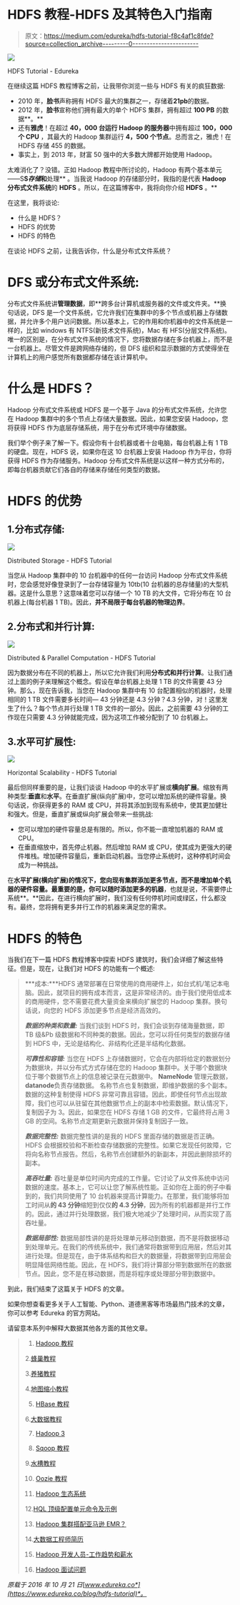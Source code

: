 # HDFS 教程-HDFS 及其特色入门指南

> 原文：<https://medium.com/edureka/hdfs-tutorial-f8c4af1c8fde?source=collection_archive---------0----------------------->

![](img/57090815328b4a3c6ac1a941bd91cec3.png)

HDFS Tutorial - Edureka

在继续这篇 HDFS 教程博客之前，让我带你浏览一些与 HDFS 有关的疯狂数据:

*   2010 年，**脸书**声称拥有 HDFS 最大的集群之一，存储着**21pb**的数据。
*   2012 年，**脸书**宣称他们拥有最大的单个 HDFS 集群，拥有超过 **100 PB** 的数据**。**
*   还有**雅虎**！在超过 **40，000 台运行 Hadoop 的服务器**中拥有超过 **100，000 个 CPU** ，其最大的 Hadoop 集群运行 **4，500 个节点**。总而言之，雅虎！在 HDFS 存储 455 的数据。
*   事实上，到 2013 年，财富 50 强中的大多数大牌都开始使用 Hadoop。

太难消化了？没错。正如 Hadoop 教程中所讨论的，Hadoop 有两个基本单元——S**S*存储*和**处理** 。当我说 Hadoop 的存储部分时，我指的是代表 **Hadoop 分布式文件系统**的 **HDFS** 。所以，在这篇博客中，我将向你介绍 **HDFS** 。**

在这里，我将谈论:

*   什么是 HDFS？
*   HDFS 的优势
*   HDFS 的特色

在谈论 HDFS 之前，让我告诉你，什么是分布式文件系统？

# DFS 或分布式文件系统:

分布式文件系统讲**管理数据**，即**跨多台计算机或服务器的文件或文件夹。**换句话说，DFS 是一个文件系统，它允许我们在集群中的多个节点或机器上存储数据，并允许多个用户访问数据。所以基本上，它的作用和你机器中的文件系统是一样的，比如 windows 有 NTFS(新技术文件系统)，Mac 有 HFS(分层文件系统)。唯一的区别是，在分布式文件系统的情况下，您将数据存储在多台机器上，而不是一台机器上。尽管文件是跨网络存储的，但 DFS 组织和显示数据的方式使得坐在计算机上的用户感觉所有数据都存储在该计算机中。

# 什么是 HDFS？

Hadoop 分布式文件系统或 HDFS 是一个基于 Java 的分布式文件系统，允许您在 Hadoop 集群中的多个节点上存储大量数据。因此，如果您安装 Hadoop，您将获得 HDFS 作为底层存储系统，用于在分布式环境中存储数据。

我们举个例子来了解一下。假设你有十台机器或者十台电脑，每台机器上有 1 TB 的硬盘。现在，HDFS 说，如果你在这 10 台机器上安装 Hadoop 作为平台，你将获得 HDFS 作为存储服务。Hadoop 分布式文件系统是以这样一种方式分布的，即每台机器贡献它们各自的存储来存储任何类型的数据。

# HDFS 的优势

## 1.分布式存储:

![](img/dc0f9a1408f7328f2a284d271f430f58.png)

Distributed Storage - HDFS Tutorial

当您从 Hadoop 集群中的 10 台机器中的任何一台访问 Hadoop 分布式文件系统时，您会感觉好像登录到了一台存储容量为 10tb(10 台机器的总存储量)的大型机器。这是什么意思？这意味着您可以存储一个 10 TB 的大文件，它将分布在 10 台机器上(每台机器 1 TB)。因此，**并不局限于每台机器的物理边界**。

## 2.分布式和并行计算:

![](img/d9191a33e52a5d8a1984040b387eb93e.png)

Distributed & Parallel Computation - HDFS Tutorial

因为数据分布在不同的机器上，所以它允许我们利用**分布式和并行计算**。让我们通过上面的例子来理解这个概念。假设在单台机器上处理 1 TB 的文件需要 43 分钟。那么，现在告诉我，当您在 Hadoop 集群中有 10 台配置相似的机器时，处理相同的 1 TB 文件需要多长时间— 43 分钟还是 4.3 分钟？4.3 分钟，对！这里发生了什么？每个节点并行处理 1 TB 文件的一部分。因此，之前需要 43 分钟的工作现在只需要 4.3 分钟就能完成，因为这项工作被分配到了 10 台机器上。

## 3.水平可扩展性:

![](img/db05a452e485d9445335bf8f9e66426f.png)

Horizontal Scalability - HDFS Tutorial

最后但同样重要的是，让我们谈谈 Hadoop 中的水平扩展或**横向扩展**。缩放有两种类型:**垂直**和**水平**。在垂直扩展(纵向扩展)中，您可以增加系统的硬件容量。换句话说，你获得更多的 RAM 或 CPU，并将其添加到现有系统中，使其更加健壮和强大。但是，垂直扩展或纵向扩展会带来一些挑战:

*   您可以增加的硬件容量总是有限的。所以，你不能一直增加机器的 RAM 或 CPU。
*   在垂直缩放中，首先停止机器。然后增加 RAM 或 CPU，使其成为更强大的硬件堆栈。增加硬件容量后，重新启动机器。当您停止系统时，这种停机时间会成为一种挑战。

在**水平扩展(横向扩展)**的情况下，您向现有集群添加更多节点，而不是增加单个机器的硬件容量。最重要的是，你可以**随时添加更多的机器**，也就是说，不需要停止系统**。**因此，在进行横向扩展时，我们没有任何停机时间或绿区，什么都没有。最终，您将拥有更多并行工作的机器来满足您的需求。

# HDFS 的特色

当我们在下一篇 HDFS 教程博客中探索 HDFS 建筑时，我们会详细了解这些特征。但是，现在，让我们对 HDFS 的功能有一个概述:

> ***成本:***HDFS 通常部署在日常使用的商用硬件上，如台式机/笔记本电脑。因此，就项目的拥有成本而言，这是非常经济的。由于我们使用低成本的商用硬件，您不需要花费大量资金来横向扩展您的 Hadoop 集群。换句话说，向您的 HDFS 添加更多节点是经济高效的。
> 
> ***数据的种类和数量:*** 当我们谈到 HDFS 时，我们会谈到存储海量数据，即 TB 级&Pb 级数据和不同种类的数据。因此，您可以将任何类型的数据存储到 HDFS 中，无论是结构化、非结构化还是半结构化数据。
> 
> ***可靠性和容错:*** 当您在 HDFS 上存储数据时，它会在内部将给定的数据划分为数据块，并以分布式方式存储在您的 Hadoop 集群中。关于哪个数据块位于哪个数据节点上的信息被记录在元数据中。 **NameNode** 管理元数据，**datanode**负责存储数据。
> 名称节点也复制数据，即维护数据的多个副本。数据的这种复制使得 HDFS 非常可靠且容错。因此，即使任何节点出现故障，我们也可以从驻留在其他数据节点上的副本中检索数据。默认情况下，复制因子为 3。因此，如果您在 HDFS 存储 1 GB 的文件，它最终将占用 3 GB 的空间。名称节点定期更新元数据并保持复制因子一致。
> 
> ***数据完整性:*** 数据完整性讲的是我的 HDFS 里面存储的数据是否正确。HDFS 会根据校验和不断检查存储数据的完整性。如果它发现任何故障，它将向名称节点报告。然后，名称节点创建额外的新副本，并因此删除损坏的副本。
> 
> ***高吞吐量:*** 吞吐量是单位时间内完成的工作量。它讨论了从文件系统中访问数据的速度。基本上，它可以让您了解系统性能。正如你在上面的例子中看到的，我们共同使用了 10 台机器来提高计算能力。在那里，我们能够将加工时间从**的 43 分钟**缩短到仅仅**的 4.3 分钟**，因为所有的机器都是并行工作的。因此，通过并行处理数据，我们极大地减少了处理时间，从而实现了高吞吐量。
> 
> ***数据局部性:*** 数据局部性讲的是将处理单元移动到数据，而不是将数据移动到处理单元。在我们的传统系统中，我们通常将数据带到应用层，然后对其进行处理。但是现在，由于体系结构和巨大的数据量，将数据带到应用层会明显降低网络性能。因此，在 HDFS，我们将计算部分带到数据所在的数据节点。因此，您不是在移动数据，而是将程序或处理部分带到数据中。

到此，我们结束了这篇关于 HDFS 的文章。

如果你想查看更多关于人工智能、Python、道德黑客等市场最热门技术的文章，你可以参考 Edureka 的官方网站。

请留意本系列中解释大数据其他各方面的其他文章。

> 1. [Hadoop 教程](/edureka/hadoop-tutorial-24c48fbf62f6)
> 
> 2.[蜂巢教程](/edureka/hive-tutorial-b980dfaae765)
> 
> 3.[养猪教程](/edureka/pig-tutorial-2baab2f0a5b0)
> 
> 4.[地图缩小教程](/edureka/mapreduce-tutorial-3d9535ddbe7c)
> 
> 5. [HBase 教程](/edureka/hbase-tutorial-bdc36ab32dc0)
> 
> 6.[大数据教程](/edureka/big-data-tutorial-b664da0bb0c8)
> 
> 7. [Hadoop 3](/edureka/hadoop-3-35e7fec607a)
> 
> 8. [Sqoop 教程](/edureka/apache-sqoop-tutorial-431ed0af69ee)
> 
> 9.[水槽教程](/edureka/apache-flume-tutorial-6f7150210c76)
> 
> 10. [Oozie 教程](/edureka/apache-oozie-tutorial-d8f7bbbe1591)
> 
> 11. [Hadoop 生态系统](/edureka/hadoop-ecosystem-2a5fb6740177)
> 
> 12.[HQL 顶级配置单元命令及示例](/edureka/hive-commands-b70045a5693a)
> 
> 13. [Hadoop 集群搭配亚马逊 EMR？](/edureka/create-hadoop-cluster-with-amazon-emr-f4ce8de30fd)
> 
> 14.[大数据工程师简历](/edureka/big-data-engineer-resume-7bc165fc8d9d)
> 
> 15. [Hadoop 开发人员-工作趋势和薪水](/edureka/hadoop-developer-cc3afc54962c)
> 
> 16. [Hadoop 面试问题](/edureka/hadoop-interview-questions-55b8e547dd5c)

*原载于 2016 年 10 月 21 日*[*www.edureka.co*](https://www.edureka.co/blog/hdfs-tutorial)*。*